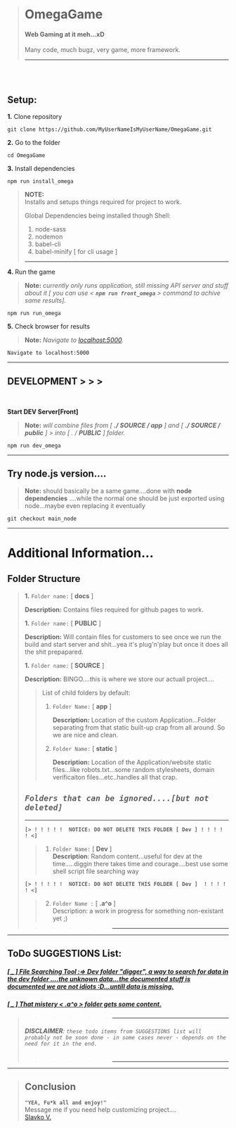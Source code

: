 ># OmegaGame
>#### Web Gaming at it meh...xD
>Many code, much bugz, very game, more framework.
>
>---
<br><br>
## Setup:
__1.__ Clone repository

    git clone https://github.com/MyUserNameIsMyUserName/OmegaGame.git

__2.__ Go to the folder

    cd OmegaGame

__3.__ Install dependencies

    npm run install_omega
>__NOTE:__  
>Installs and setups things required for project to work.
>
>Global Dependencies being installed though Shell:  
>1. node-sass
>2. nodemon
>3. babel-cli
>4. babel-minify [ for cli usage ]
>---

__4.__ Run the game  
>__Note:__ _currently only runs application, still missing API server and stuff about it [ you can use < __`npm run front_omega`__ > command to achive same results]._

    npm run run_omega

__5.__ Check browser for results 
>__Note:__ _Navigate to [localhost:5000](http://localhost:5000)._

    Navigate to localhost:5000

---
## DEVELOPMENT > > >

<br>

__Start DEV Server[Front]__
>
>__Note:__ _will combine files from [ __./ SOURCE / app__ ] and [ __./ SOURCE / public__ ] > into [ . / __PUBLIC__ ] folder._
> 

    npm run dev_omega

---

## Try __node.js__ version....
>
>__Note:__ should basically be a same game....done with  __node dependencies__ ....while the normal one should be just exported using node...maybe even replacing it eventually
> 

    git checkout main_node

---
# Additional Information...

## __Folder Structure__ 
>__1.__ `Folder name:` [ __docs__ ]    
>       
>    __Description:__ Contains files required for github pages to work.
>
>__1.__ `Folder name:` [ __PUBLIC__ ]  
>       
>    __Description:__ Will contain files for customers to see once we run the build and start server and shit...yea it's plug'n'play but once it does all the shit prepapared.
>
>__1.__ `Folder name:` [ __SOURCE__ ]
>       
>    __Description:__ BINGO....this is where we store our actuall project....
>>  
>>  List of child folders by default:
>>1. `Folder Name:` [ __app__ ] 
>>
>>    __Description:__ Location of the custom Application...Folder separating from that static built-up crap from all around. So we are nice and clean.
>>
>>2. `Folder Name:` [ __static__ ] 
>>
>>    __Description:__ Location of the Application/website static files...like robots.txt...some random stylesheets, domain verificaiton files...etc..handles all that crap.
>>
>## _`Folders that can be ignored....[but not deleted]`_
>---  
>__`[> ! ! ! ! !  NOTICE: DO NOT DELETE THIS FOLDER [ Dev ] ! ! ! ! ! <]`__   
>>1. `Folder Name:` [  __Dev__ ]  
>>    __Description__:  Random content...useful for dev at the time.....diggin there takes time and courage....best use some shell script file searching way 
>>
>__`[> ! ! ! ! !  NOTICE: DO NOT DELETE THIS FOLDER [ Dev ]  ! ! ! ! ! <]`__
>>
>>2. `Folder Name :` [  __.a^o__ ]  
>    Description:  a work in progress for something non-existant yet ;)  
>
> > > > > > _________________

---  
  
##  ToDo SUGGESTIONS List:    

##### [[ _ ] File Searching Tool :=>  Dev folder "digger", a way to search for data in the dev folder ....the unknown data...the documented stuff is documented we are not idiots :D...untill data is missing.](todo:way_t_o_dig_through_'Dev'_folder)  
##### [[ _ ] That mistery < .a^o > folder gets some content.](todo:way_t_o_dig_through_'Dev'_folder)  

> > > > > > _________________
>###### __DISCLAIMER__: `these todo items from SUGGESTIONS list will probably not be soon done - in some cases never - depends on the need for it in the end.` 
> > > > > > _________________
---
>## Conclusion
> __`"YEA, Fu*k all and enjoy!"`__  
> Message me if you need help customizing project....  
>[Slavko V.](mailto:slavko.vuletic92@gmail.com)